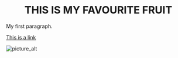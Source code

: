 <!DOCTYPE html>
<html>
<body>

<h1 align="center">THIS IS MY FAVOURITE FRUIT</h1>


<p>My first paragraph.</p>

</body>
</html>

<a href="https://www.w3schools.com">This is a link</a>

![picture_alt](https://th.bing.com/th/id/OIP.3QDWuvwi6bKF3kNNNVWb3gHaEo?w=302&h=189&c=7&r=0&o=5&pid=1.7)
